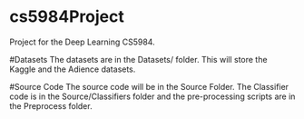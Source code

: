 # cs5984Project
Project for the Deep Learning CS5984.

#Datasets
The datasets are in the Datasets/ folder. This will store the Kaggle and the Adience datasets.

#Source Code
The source code will be in the Source Folder. The Classifier code is in the Source/Classifiers folder and the pre-processing scripts are in the Preprocess folder.
